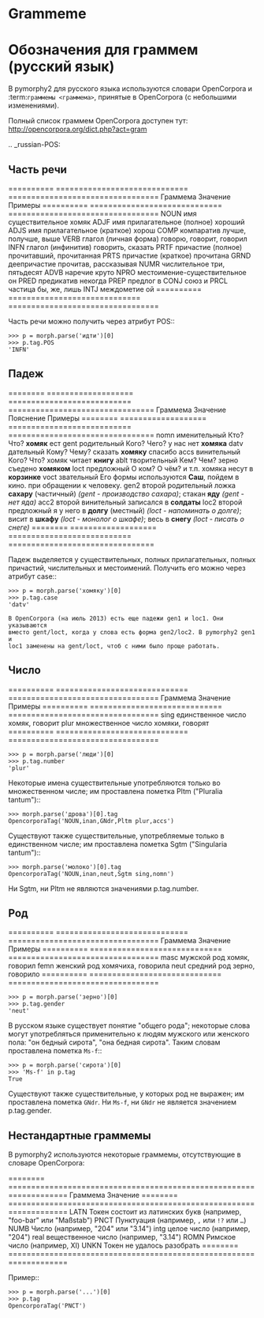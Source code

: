 Grammeme
========

Обозначения для граммем (русский язык)
======================================

В pymorphy2 для русского языка используются словари OpenCorpora
и :term:`граммемы <граммема>`, принятые в OpenCorpora (с небольшими изменениями).

Полный список граммем OpenCorpora доступен тут: http://opencorpora.org/dict.php?act=gram

.. _russian-POS:

Часть речи
----------

==========   =============================     =================================
Граммема     Значение                          Примеры
==========   =============================     =================================
NOUN         имя существительное               хомяк
ADJF         имя прилагательное (полное)       хороший
ADJS         имя прилагательное (краткое)      хорош
COMP         компаратив                        лучше, получше, выше
VERB         глагол (личная форма)             говорю, говорит, говорил
INFN         глагол (инфинитив)                говорить, сказать
PRTF         причастие (полное)                прочитавший, прочитанная
PRTS         причастие (краткое)               прочитана
GRND         деепричастие                      прочитав, рассказывая
NUMR         числительное                      три, пятьдесят
ADVB         наречие                           круто
NPRO         местоимение-существительное       он
PRED         предикатив                        некогда
PREP         предлог                           в
CONJ         союз                              и
PRCL         частица                           бы, же, лишь
INTJ         междометие                        ой
==========   =============================     =================================

Часть речи можно получить через атрибут POS::

    >>> p = morph.parse('идти')[0]
    >>> p.tag.POS
    'INFN'

Падеж
-----

========   ===================    ===========================    ================================
Граммема   Значение               Пояснение                      Примеры
========   ===================    ===========================    ================================
nomn       именительный           Кто? Что?                      **хомяк** ест
gent       родительный            Кого? Чего?                    у нас нет **хомяка**
datv       дательный              Кому? Чему?                    сказать **хомяку** спасибо
accs       винительный            Кого? Что?                     хомяк читает **книгу**
ablt       творительный           Кем? Чем?                      зерно съедено **хомяком**
loct       предложный             О ком? О чём? и т.п.           хомяка несут в **корзинке**
voct       звательный             Его формы используются         **Саш**, пойдем в кино.
                                  при обращении к человеку.
gen2       второй родительный                                    ложка **сахару**
           (частичный)                                           *(gent - производство сахара)*;
                                                                 стакан **яду**
                                                                 *(gent - нет яда)*
acc2       второй винительный                                    записался в **солдаты**
loc2       второй предложный                                     я у него в **долгу**
           (местный)                                             *(loct - напоминать о долге)*;
                                                                 висит в **шкафу**
                                                                 *(loct - монолог о шкафе)*;
                                                                 весь в **снегу**
                                                                 *(loct - писать о снеге)*
========   ===================    ===========================    ================================

Падеж выделяется у существительных, полных прилагательных, полных причастий,
числительных и местоимений. Получить его можно через атрибут case::

    >>> p = morph.parse('хомяку')[0]
    >>> p.tag.case
    'datv'

    В OpenCorpora (на июль 2013) есть еще падежи gen1 и loc1. Они указываются
    вместо gent/loct, когда у слова есть форма gen2/loc2. В pymorphy2 gen1 и
    loc1 заменены на gent/loct, чтоб с ними было проще работать.

Число
-----

==========   =============================     =================================
Граммема     Значение                          Примеры
==========   =============================     =================================
sing         единственное число                хомяк, говорит
plur         множественное число               хомяки, говорят
==========   =============================     =================================

    >>> p = morph.parse('люди')[0]
    >>> p.tag.number
    'plur'


Некоторые имена существительные употребляются только во множественном числе;
им проставлена пометка Pltm ("Pluralia tantum")::

    >>> morph.parse('дрова')[0].tag
    OpencorporaTag('NOUN,inan,GNdr,Pltm plur,accs')

Существуют также существительные, употребляемые только в единственном числе;
им проставлена пометка Sgtm ("Singularia tantum")::

    >>> morph.parse('молоко')[0].tag
    OpencorporaTag('NOUN,inan,neut,Sgtm sing,nomn')

Ни Sgtm, ни Pltm не являются значениями p.tag.number.

Род
---

==========   =============================     =================================
Граммема     Значение                          Примеры
==========   =============================     =================================
masc         мужской род                       хомяк, говорил
femn         женский род                       хомячиха, говорила
neut         средний род                       зерно, говорило
==========   =============================     =================================

    >>> p = morph.parse('зерно')[0]
    >>> p.tag.gender
    'neut'

В русском языке существует понятие "общего рода"; некоторые слова
могут употребляться применительно к людям мужского или женского пола:
"он бедный сирота", "она бедная сирота". Таким словам проставлена пометка
``Ms-f``::

    >>> p = morph.parse('сирота')[0]
    >>> 'Ms-f' in p.tag
    True

Существуют также существительные, у которых род не выражен; им проставлена
пометка ``GNdr``. Ни ``Ms-f``, ни ``GNdr`` не является значением p.tag.gender.

Нестандартные граммемы
----------------------

В pymorphy2 используются некоторые граммемы, отсутствующие
в словаре OpenCorpora:

========  ===================================================================
Граммема  Значение
========  ===================================================================
LATN      Токен состоит из латинских букв (например, "foo-bar" или "Maßstab")
PNCT      Пунктуация (например, ``,`` или ``!?`` или ``…``)
NUMB      Число (например, "204" или "3.14")
intg      целое число (например, "204")
real      вещественное число (например, "3.14")
ROMN      Римское число (например, XI)
UNKN      Токен не удалось разобрать
========  ===================================================================

Пример::

    >>> p = morph.parse('...')[0]
    >>> p.tag
    OpencorporaTag('PNCT')


